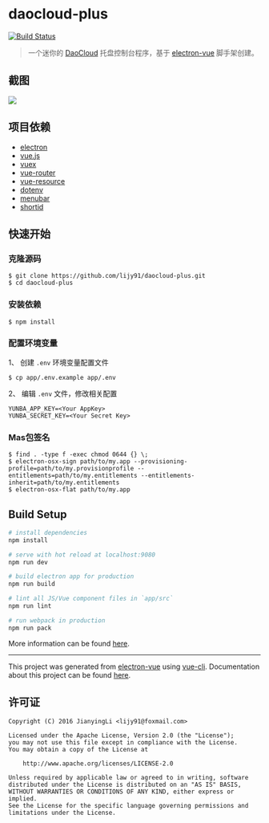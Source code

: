 # daocloud-plus

[![Build Status](https://api.travis-ci.org/lijy91/daocloud-plus.svg?branch=master)](https://travis-ci.org/lijy91/daocloud-plus)

> 一个迷你的 [DaoCloud](https://daocloud.io) 托盘控制台程序，基于
 [electron-vue](https://github.com/SimulatedGREG/electron-vue) 脚手架创建。

## 截图

![](https://oeolgl6y5.qnssl.com/article/rJUVHZHDl/Hku8SZrve.png?imageView2/2/w/480/h/480)

## 项目依赖
- [electron](https://github.com/electron/electron)
- [vue.js](https://github.com/vuejs/vue)
- [vuex](https://github.com/vuejs/vuex)
- [vue-router](https://github.com/vuejs/vue-router)
- [vue-resource](https://github.com/pagekit/vue-resource)
- [dotenv](https://github.com/motdotla/dotenv)
- [menubar](https://github.com/maxogden/menubar)
- [shortid](https://github.com/dylang/shortid)

## 快速开始

### 克隆源码

```
$ git clone https://github.com/lijy91/daocloud-plus.git
$ cd daocloud-plus
```

### 安装依赖

```
$ npm install
```

### 配置环境变量

1、 创建 `.env` 环境变量配置文件

```
$ cp app/.env.example app/.env
```

2、 编辑 `.env` 文件，修改相关配置

```
YUNBA_APP_KEY=<Your AppKey>
YUNBA_SECRET_KEY=<Your Secret Key>
```

### Mas包签名
```
$ find . -type f -exec chmod 0644 {} \;
$ electron-osx-sign path/to/my.app --provisioning-profile=path/to/my.provisionprofile --entitlements=path/to/my.entitlements --entitlements-inherit=path/to/my.entitlements
$ electron-osx-flat path/to/my.app
```

## Build Setup

``` bash
# install dependencies
npm install

# serve with hot reload at localhost:9080
npm run dev

# build electron app for production
npm run build

# lint all JS/Vue component files in `app/src`
npm run lint

# run webpack in production
npm run pack
```
More information can be found [here](https://simulatedgreg.gitbooks.io/electron-vue/content/docs/npm_scripts.html).

---

This project was generated from [electron-vue](https://github.com/SimulatedGREG/electron-vue) using [vue-cli](https://github.com/vuejs/vue-cli). Documentation about this project can be found [here](https://simulatedgreg.gitbooks.io/electron-vue/content/index.html).

## 许可证

    Copyright (C) 2016 JianyingLi <lijy91@foxmail.com>

    Licensed under the Apache License, Version 2.0 (the "License");
    you may not use this file except in compliance with the License.
    You may obtain a copy of the License at

        http://www.apache.org/licenses/LICENSE-2.0

    Unless required by applicable law or agreed to in writing, software
    distributed under the License is distributed on an "AS IS" BASIS,
    WITHOUT WARRANTIES OR CONDITIONS OF ANY KIND, either express or implied.
    See the License for the specific language governing permissions and
    limitations under the License.
